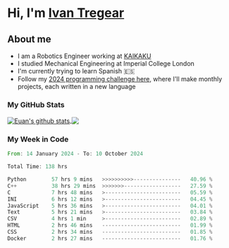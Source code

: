 # Hi, I'm [Ivan Tregear](https://www.linkedin.com/in/ivantregear/)

## About me

* I am a Robotics Engineer working at [KAIKAKU](https://github.com/KAIKAKU-AI)
* I studied Mechanical Engineering at Imperial College London
* I'm currently trying to learn Spanish :es:
* Follow my [2024 programming challenge here](https://github.com/ITregear?tab=repositories), where I'll make monthly projects, each written in a new language


### My GitHub Stats

<a href="#my-github-stats">
  <img align="center" src="https://github-readme-stats.vercel.app/api?username=itregear&count_private=true&show_icons=true&include_all_commits=true&theme=material-palenight" alt="Euan's github stats" />
</a>

<a href="#my-github-stats">
  <img align="center" src="https://github-readme-stats.vercel.app/api/top-langs/?username=itregear&layout=compact&theme=material-palenight" />
</a>

### My Week in Code
<!--START_SECTION:waka-->

```rust
From: 14 January 2024 - To: 10 October 2024

Total Time: 138 hrs

Python        57 hrs 9 mins   >>>>>>>>>>---------------   40.96 %
C++           38 hrs 29 mins  >>>>>>>------------------   27.59 %
C             7 hrs 48 mins   >------------------------   05.59 %
INI           6 hrs 12 mins   >------------------------   04.45 %
JavaScript    5 hrs 36 mins   >------------------------   04.01 %
Text          5 hrs 21 mins   >------------------------   03.84 %
CSV           4 hrs 1 min     >------------------------   02.89 %
HTML          2 hrs 46 mins   -------------------------   01.99 %
CSS           2 hrs 34 mins   -------------------------   01.85 %
Docker        2 hrs 27 mins   -------------------------   01.76 %
```

<!--END_SECTION:waka-->
